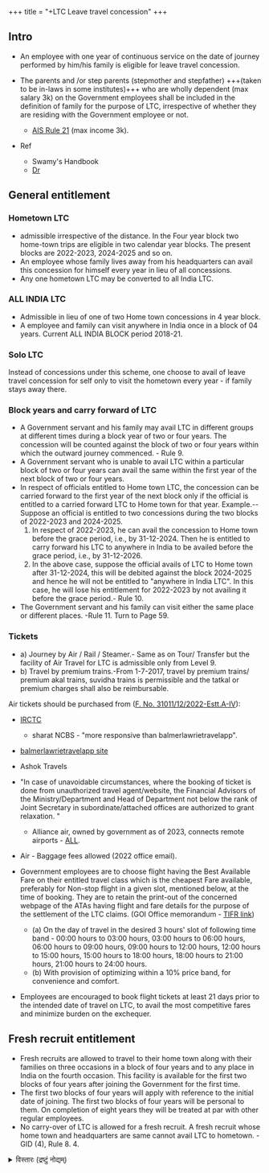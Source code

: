 +++
title = "+LTC Leave travel concession"
+++

## Intro
- An  employee  with  one  year  of  continuous  service  on  the  date  of  journey  performed  by  him/his  family  is  eligible  for  leave  travel  concession.
- The parents and /or step parents (stepmother and stepfather) +++(taken to be in-laws in some institutes)+++ who are wholly dependent (max salary 3k) on the Government employees shall be included in the definition of family for the purpose of LTC, irrespective of whether they are residing with the Government employee or not.
  - [AIS Rule 21](https://dopt.gov.in/sites/default/files/Revised_AIS_Rule_Vol_I_Rule_21.pdf) (max income 3k).

- Ref 
  - Swamy's Handbook
  - [Dr](https://drive.google.com/drive/u/0/folders/1uJubNls5VIDtc77YV4vk_Rc0r1UMbgL_)

## General entitlement
### Hometown  LTC
- admissible  irrespective  of  the distance. In the Four year block two home-town trips are eligible in two calendar year blocks. The present blocks are 2022-2023, 2024-2025 and so on.  
- An employee whose family lives away from his headquarters can avail this concession for himself every year in lieu of all concessions.
- Any  one  hometown LTC may  be  converted to all India LTC. 

### ALL  INDIA  LTC
- Admissible in lieu of one of two Home town concessions in 4 year block.
- A  employee  and  family  can  visit anywhere  in  India  once  in  a  block  of  04  years. Current ALL INDIA BLOCK period 2018-21. 

### Solo LTC
Instead of concessions  under  this  scheme,  one  choose  to  avail  of  leave  travel  concession  for  self  only  to  visit  the  hometown  every  year - if family stays away there.

### Block years and carry forward of LTC
-  A Government servant and his family may avail LTC in different groups at different times during a block year of two or four years. The concession will be counted against the block of two or four years within which the outward journey commenced. - Rule 9.
- A Government servant who is unable to avail LTC within a particular block of two or four years can avail the same within the first year of the next block of two or four years.
- In respect of officials entitled to Home town LTC, the concession can be carried forward to the first year of the next block only if the official is entitled to a carried forward LTC to Home town for that year. Example.--Suppose an official is entitled to two concessions during the two blocks of 2022-2023 and 2024-2025.
  1. In respect of 2022-2023, he can avail the concession to Home town
     before the grace period, i.e., by 31-12-2024. Then he is entitled to carry forward his LTC to anywhere in India to be availed before the grace period, i.e., by 31-12-2026.
  2. In the above case, suppose the official avails of LTC to Home town after 31-12-2024, this will be debited against the block 2024-2025 and hence he will not be entitled to "anywhere in India LTC". In this case, he will lose his entitlement for 2022-2023 by not availing it before the grace period.- Rule 10.
- The Government servant and his family can visit either the same place or different places. -Rule 11.
  Turn to Page 59.


### Tickets
- a) Journey by Air / Rail / Steamer.- Same as on Tour/ Transfer but the facility of Air Travel for LTC is admissible only from Level 9.
- b) Travel by premium trains.-From 1-7-2017, travel by premium trains/ premium akal trains, suvidha trains is permissible and the tatkal or premium charges shall also be reimbursable.

Air tickets should be purchased from ([F. No. 31011/12/2022-Estt.A-IV](https://dopt.gov.in/sites/default/files/Instructions%20on%20booking%20of%20LTC.PDF)):

- [IRCTC](https://www.air.irctc.co.in/) 
  - sharat NCBS - "more responsive than balmerlawrietravelapp".
- [balmerlawrietravelapp site](https://govemp.balmerlawrietravelapp.com/)
- Ashok Travels
- "In case of unavoidable circumstances, where the booking of ticket is done from unauthorized travel agent/website, the Financial Advisors of the Ministry/Department and Head of Department not below the rank of Joint Secretary in subordinate/attached offices are authorized to grant relaxation. "
  - Alliance air, owned by government as of 2023, connects remote airports - [ALL](https://bookme.allianceair.in/booking/form).

- Air - Baggage fees allowed (2022 office email).

- Government employees are to choose flight having the Best Available Fare on their entitled travel class which is the cheapest Fare available, preferably for Non-stop flight in a given slot, mentioned below, at the time of booking. They are to retain the print-out of the concerned webpage of the ATAs having flight and fare details for the purpose of the settlement of the LTC claims. (GOI Office memorandum - [TIFR link](https://www.tifr.res.in/new_noticesdocs/ltc.pdf)) 
  - (a) On the day of travel in the desired 3 hours' slot of following time band - 00:00 hours to 03:00 hours, 03:00 hours to 06:00 hours, 06:00 hours to 09:00 hours, 09:00 hours to 12:00 hours, 12:00 hours to 15:00 hours, 15:00 hours to 18:00 hours, 18:00 hours to 21:00 hours, 21:00 hours to 24:00 hours.
  - (b) With provision of optimizing within a 10% price band, for convenience and comfort.
- Employees are encouraged to book flight tickets at least 21 days prior to the intended date of travel on LTC, to avail the most competitive fares and minimize burden on the exchequer.

## Fresh recruit entitlement
- Fresh recruits are allowed to travel to their home town along with their families on three occasions in a block of four years and to any place in India on the fourth occasion. This facility is available for the first two blocks of four years after joining the Government for the first time.
- The first two blocks of four years will apply with reference to the initial date of joining. The first two blocks of four years will be personal to them. On completion of eight years they will be treated at par with other regular employees. 
- No carry-over of LTC is allowed for a fresh recruit. A fresh recruit whose home town and headquarters are same cannot avail LTC to hometown. - GID (4), Rule 8. 4.

<details><summary>विस्तारः (द्रष्टुं नोद्यम्)</summary>

2018-2021 (3 Delhi, 1 anywhere)

- Joined Oct 2019. Covid lockdown and LTC encashment used.
- 2021 - V, Su delhi train. Rest - wasted.

2022-2025 (3 Delhi, 1 anywhere)

- 2022 - KRV, V, Vaj, Su, Sh - Delhi
- 2023 - KRV, V, Sh, Su, Vaj - Assam etc.
- 2024 - V, Sh, Su, Vaj - Delhi
- 2025 - ?
</details>
